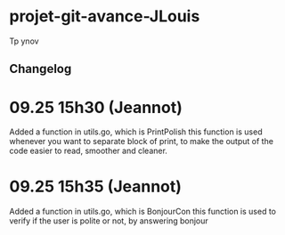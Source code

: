 # projet-git-avance-JLouis
Tp ynov

## Changelog 

# 09.25 15h30 (Jeannot)

Added a function in utils.go, which is PrintPolish this function is used whenever 
you want to separate block of print, to make the output of the code easier to read,
smoother and cleaner.

# 09.25 15h35 (Jeannot)

Added a function in utils.go, which is BonjourCon this function is used to verify 
if the user is polite or not, by answering bonjour